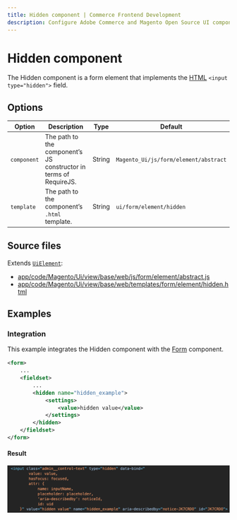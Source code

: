 ```yaml
---
title: Hidden component | Commerce Frontend Development
description: Configure Adobe Commerce and Magento Open Source UI components and integrate them with other components.
---
```


# Hidden component

The Hidden component is a form element that implements the [HTML](https://glossary.magento.com/html) `<input type="hidden">` field.

## Options

| Option | Description | Type | Default |
| --- | --- | --- | --- |
| `component` | The path to the component’s JS constructor in terms of RequireJS. | String | `Magento_Ui/js/form/element/abstract` |
| `template` | The path to the component’s `.html` template. | String | `ui/form/element/hidden` |

## Source files

Extends [`UiElement`](concepts/element.md):

-  [app/code/Magento/Ui/view/base/web/js/form/element/abstract.js](https://github.com/magento/magento2/blob/2.4/app/code/Magento/Ui/view/base/web/js/form/element/abstract.js)
-  [app/code/Magento/Ui/view/base/web/templates/form/element/hidden.html](https://github.com/magento/magento2/blob/2.4/app/code/Magento/Ui/view/base/web/templates/form/element/hidden.html)

## Examples

### Integration

This example integrates the Hidden component with the [Form](form.html) component.

```xml
<form>
    ...
    <fieldset>
        ...
        <hidden name="hidden_example">
            <settings>
                <value>hidden value</value>
            </settings>
        </hidden>
    </fieldset>
</form>
```

#### Result

![Hidden Component example](../_images/ui-components/ui-hidden-result.png)
